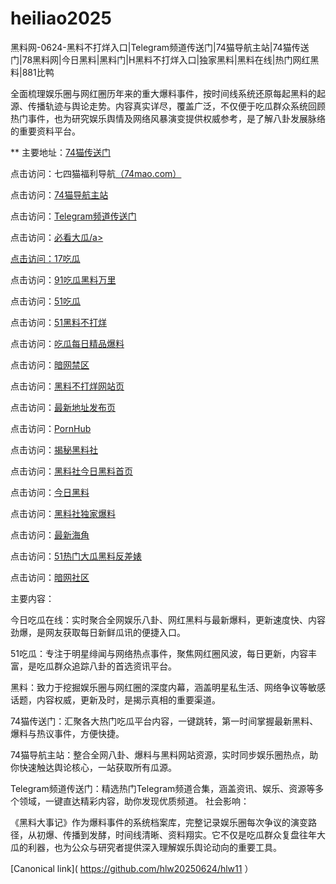 # heiliao2025
黑料网-0624-黑料不打烊入口|Telegram频道传送门|74猫导航主站|74猫传送门|78黑料网|今日黑料|黑料门|H黑料不打烊入口|独家黑料|黑料在线|热门网红黑料|881比鸭

全面梳理娱乐圈与网红圈历年来的重大爆料事件，按时间线系统还原每起黑料的起源、传播轨迹与舆论走势。内容真实详尽，覆盖广泛，不仅便于吃瓜群众系统回顾热门事件，也为研究娱乐舆情及网络风暴演变提供权威参考，是了解八卦发展脉络的重要资料平台。

** 主要地址：<a href="https://74mao.com/">74猫传送门</a>

点击访问：七四猫福利导航<a href="https://74mao.com/">（74mao.com）</a>

点击访问：<a href="https://74mao.com/">74猫导航主站</a>

点击访问：<a href="https://74mao.com/">Telegram频道传送门</a>

点击访问：<a href="https://pi01-1.pages.dev/">必看大瓜/a>

点击访问：<a href="https://pi25.pages.dev/">17吃瓜</a>

点击访问：<a href="https://pi20.pages.dev/">91吃瓜黑料万里</a>

点击访问：<a href="https://pi11-01.pages.dev/">51吃瓜</a>

点击访问：<a href="https://cg85.pages.dev/">51黑料不打烊</a>

点击访问：<a href="https://pi02-02.pages.dev/">吃瓜每日精品爆料</a>

点击访问：<a href="https://pi24-01.pages.dev/">暗网禁区</a>

点击访问：<a href="https://hl427.pages.dev/">黑料不打烊网站页</a>

点击访问：<a href="https://pi15.pages.dev/">最新地址发布页</a>

点击访问：<a href="https://pi08-1.pages.dev/">PornHub</a>

点击访问：<a href="https://hl425.pages.dev/">揭秘黑料社</a>

点击访问：<a href="https://hl414.pages.dev/">黑料社今日黑料首页</a>

点击访问：<a href="https://hl421.pages.dev/">今日黑料</a>

点击访问：<a href="https://hl417.pages.dev/">黑料社独家爆料</a>

点击访问：<a href="https://hl403.pages.dev/">最新海角</a>

点击访问：<a href="https://hl418.pages.dev/">51热门大瓜黑料反差婊</a>

点击访问：<a href="https://aw1-06.pages.dev/">暗网社区</a>

主要内容：

今日吃瓜在线：实时聚合全网娱乐八卦、网红黑料与最新爆料，更新速度快、内容劲爆，是网友获取每日新鲜瓜讯的便捷入口。

51吃瓜：专注于明星绯闻与网络热点事件，聚焦网红圈风波，每日更新，内容丰富，是吃瓜群众追踪八卦的首选资讯平台。

黑料：致力于挖掘娱乐圈与网红圈的深度内幕，涵盖明星私生活、网络争议等敏感话题，内容权威，更新及时，是揭示真相的重要渠道。

74猫传送门：汇聚各大热门吃瓜平台内容，一键跳转，第一时间掌握最新黑料、爆料与热议事件，方便快捷。

74猫导航主站：整合全网八卦、爆料与黑料网站资源，实时同步娱乐圈热点，助你快速触达舆论核心，一站获取所有瓜源。

Telegram频道传送门：精选热门Telegram频道合集，涵盖资讯、娱乐、资源等多个领域，一键直达精彩内容，助你发现优质频道。
社会影响：

《黑料大事记》作为爆料事件的系统档案库，完整记录娱乐圈每次争议的演变路径，从初爆、传播到发酵，时间线清晰、资料翔实。它不仅是吃瓜群众复盘往年大瓜的利器，也为公众与研究者提供深入理解娱乐舆论动向的重要工具。

[Canonical link]( https://github.com/hlw20250624/hlw11 ）
